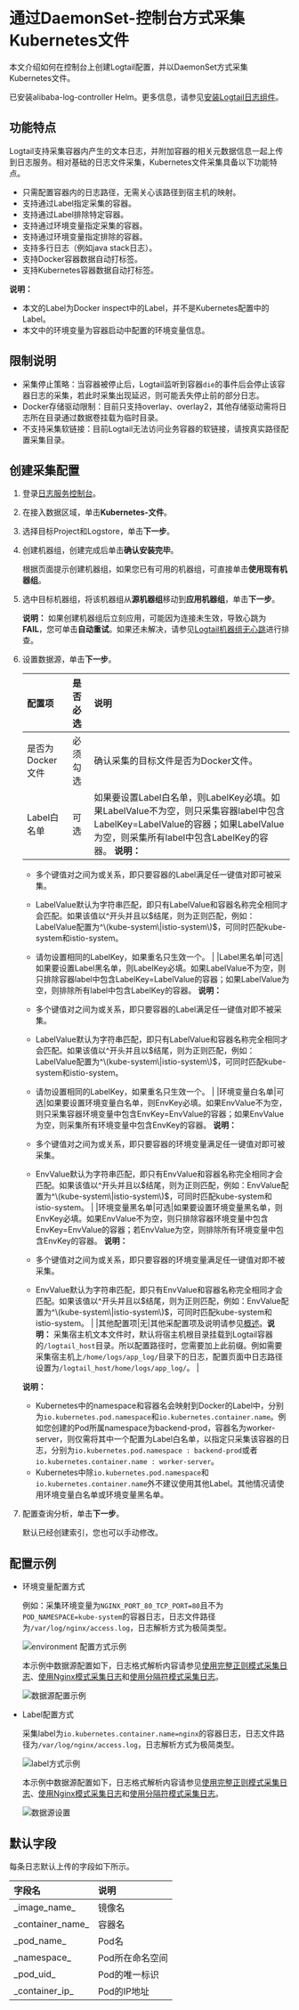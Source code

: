 # 通过DaemonSet-控制台方式采集Kubernetes文件

本文介绍如何在控制台上创建Logtail配置，并以DaemonSet方式采集Kubernetes文件。

已安装alibaba-log-controller Helm。更多信息，请参见[安装Logtail日志组件](/cn.zh-CN/数据采集/Logtail采集/采集容器日志/安装Logtail日志组件.md)。

## 功能特点

Logtail支持采集容器内产生的文本日志，并附加容器的相关元数据信息一起上传到日志服务。相对基础的日志文件采集，Kubernetes文件采集具备以下功能特点。

-   只需配置容器内的日志路径，无需关心该路径到宿主机的映射。
-   支持通过Label指定采集的容器。
-   支持通过Label排除特定容器。
-   支持通过环境变量指定采集的容器。
-   支持通过环境变量指定排除的容器。
-   支持多行日志（例如java stack日志）。
-   支持Docker容器数据自动打标签。
-   支持Kubernetes容器数据自动打标签。

**说明：**

-   本文的Label为Docker inspect中的Label，并不是Kubernetes配置中的Label。
-   本文中的环境变量为容器启动中配置的环境变量信息。

## 限制说明

-   采集停止策略：当容器被停止后，Logtail监听到容器`die`的事件后会停止该容器日志的采集，若此时采集出现延迟，则可能丢失停止前的部分日志。
-   Docker存储驱动限制：目前只支持overlay、overlay2，其他存储驱动需将日志所在目录通过数据卷挂载为临时目录。
-   不支持采集软链接：目前Logtail无法访问业务容器的软链接，请按真实路径配置采集目录。

## 创建采集配置

1.  登录[日志服务控制台](https://sls.console.aliyun.com)。

2.  在接入数据区域，单击**Kubernetes-文件**。

3.  选择目标Project和Logstore，单击**下一步**。

4.  创建机器组，创建完成后单击**确认安装完毕**。

    根据页面提示创建机器组，如果您已有可用的机器组，可直接单击**使用现有机器组**。

5.  选中目标机器组，将该机器组从**源机器组**移动到**应用机器组**，单击**下一步**。

    **说明：** 如果创建机器组后立刻应用，可能因为连接未生效，导致心跳为**FAIL**，您可单击**自动重试**。如果还未解决，请参见[Logtail机器组无心跳](/cn.zh-CN/数据采集/FAQ/日志服务控制台中Logtail机器组无心跳的排查思路.md)进行排查。

6.  设置数据源，单击**下一步**。

    |配置项|是否必选|说明|
    |:--|:---|:-|
    |是否为Docker文件|必须勾选|确认采集的目标文件是否为Docker文件。|
    |Label白名单|可选|如果要设置Label白名单，则LabelKey必填。如果LabelValue不为空，则只采集容器label中包含LabelKey=LabelValue的容器；如果LabelValue为空，则采集所有label中包含LabelKey的容器。 **说明：**

    -   多个键值对之间为或关系，即只要容器的Label满足任一键值对即可被采集。
    -   LabelValue默认为字符串匹配，即只有LabelValue和容器名称完全相同才会匹配。如果该值以^开头并且以$结尾，则为正则匹配，例如：LabelValue配置为^\(kube-system\|istio-system\)$，可同时匹配kube-system和istio-system。
    -   请勿设置相同的LabelKey，如果重名只生效一个。 |
    |Label黑名单|可选|如果要设置Label黑名单，则LabelKey必填。如果LabelValue不为空，则只排除容器label中包含LabelKey=LabelValue的容器；如果LabelValue为空，则排除所有label中包含LabelKey的容器。 **说明：**

    -   多个键值对之间为或关系，即只要容器的Label满足任一键值对即不被采集。
    -   LabelValue默认为字符串匹配，即只有LabelValue和容器名称完全相同才会匹配。如果该值以^开头并且以$结尾，则为正则匹配，例如：LabelValue配置为^\(kube-system\|istio-system\)$，可同时匹配kube-system和istio-system。
    -   请勿设置相同的LabelKey，如果重名只生效一个。 |
    |环境变量白名单|可选|如果要设置环境变量白名单，则EnvKey必填。如果EnvValue不为空，则只采集容器环境变量中包含EnvKey=EnvValue的容器；如果EnvValue为空，则采集所有环境变量中包含EnvKey的容器。 **说明：**

    -   多个键值对之间为或关系，即只要容器的环境变量满足任一键值对即可被采集。
    -   EnvValue默认为字符串匹配，即只有EnvValue和容器名称完全相同才会匹配。如果该值以^开头并且以$结尾，则为正则匹配，例如：EnvValue配置为^\(kube-system\|istio-system\)$，可同时匹配kube-system和istio-system。 |
    |环境变量黑名单|可选|如果要设置环境变量黑名单，则EnvKey必填。如果EnvValue不为空，则只排除容器环境变量中包含EnvKey=EnvValue的容器；若EnvValue为空，则排除所有环境变量中包含EnvKey的容器。 **说明：**

    -   多个键值对之间为或关系，即只要容器的环境变量满足任一键值对即不被采集。
    -   EnvValue默认为字符串匹配，即只有EnvValue和容器名称完全相同才会匹配。如果该值以^开头并且以$结尾，则为正则匹配，例如：EnvValue配置为^\(kube-system\|istio-system\)$，可同时匹配kube-system和istio-system。 |
    |其他配置项|无|其他采配置项及说明请参见[概述](/cn.zh-CN/数据采集/Logtail采集/采集文本日志/概述.md)。**说明：** 采集宿主机文本文件时，默认将宿主机根目录挂载到Logtail容器的`/logtail_host`目录。所以配置路径时，您需要加上此前缀。例如需要采集宿主机上`/home/logs/app_log/`目录下的日志，配置页面中日志路径设置为`/logtail_host/home/logs/app_log/`。 |

    **说明：**

    -   Kubernetes中的namespace和容器名会映射到Docker的Label中，分别为`io.kubernetes.pod.namespace`和`io.kubernetes.container.name`。例如您创建的Pod所属namespace为backend-prod，容器名为worker-server，则仅需将其中一个配置为Label白名单，以指定只采集该容器的日志，分别为`io.kubernetes.pod.namespace : backend-prod`或者`io.kubernetes.container.name : worker-server`。
    -   Kubernetes中除`io.kubernetes.pod.namespace`和`io.kubernetes.container.name`外不建议使用其他Label。其他情况请使用环境变量白名单或环境变量黑名单。
7.  配置查询分析，单击**下一步**。

    默认已经创建索引，您也可以手动修改。


## 配置示例

-   环境变量配置方式

    例如：采集环境变量为`NGINX_PORT_80_TCP_PORT=80`且不为`POD_NAMESPACE=kube-system`的容器日志，日志文件路径为`/var/log/nginx/access.log`，日志解析方式为极简类型。

    ![environment 配置方式示例](https://static-aliyun-doc.oss-accelerate.aliyuncs.com/assets/img/zh-CN/0330559951/p54512.png)

    本示例中数据源配置如下，日志格式解析内容请参见[使用完整正则模式采集日志](/cn.zh-CN/数据采集/Logtail采集/采集文本日志/使用完整正则模式采集日志.md)、[使用Nginx模式采集日志](/cn.zh-CN/数据采集/Logtail采集/采集文本日志/使用Nginx模式采集日志.md)和[使用分隔符模式采集日志](/cn.zh-CN/数据采集/Logtail采集/采集文本日志/使用分隔符模式采集日志.md)。

    ![数据源配置示例](https://static-aliyun-doc.oss-accelerate.aliyuncs.com/assets/img/zh-CN/0330559951/p54511.png)

-   Label配置方式

    采集label为`io.kubernetes.container.name=nginx`的容器日志，日志文件路径为`/var/log/nginx/access.log`，日志解析方式为极简类型。

    ![label方式示例](https://static-aliyun-doc.oss-accelerate.aliyuncs.com/assets/img/zh-CN/0330559951/p54510.png)

    本示例中数据源配置如下，日志格式解析内容请参见[使用完整正则模式采集日志](/cn.zh-CN/数据采集/Logtail采集/采集文本日志/使用完整正则模式采集日志.md)、[使用Nginx模式采集日志](/cn.zh-CN/数据采集/Logtail采集/采集文本日志/使用Nginx模式采集日志.md)和[使用分隔符模式采集日志](/cn.zh-CN/数据采集/Logtail采集/采集文本日志/使用分隔符模式采集日志.md)。

    ![数据源设置](https://static-aliyun-doc.oss-accelerate.aliyuncs.com/assets/img/zh-CN/1330559951/p54509.png)


## 默认字段

每条日志默认上传的字段如下所示。

|字段名|说明|
|:--|:-|
|\_image\_name\_|镜像名|
|\_container\_name\_|容器名|
|\_pod\_name\_|Pod名|
|\_namespace\_|Pod所在命名空间|
|\_pod\_uid\_|Pod的唯一标识|
|\_container\_ip\_|Pod的IP地址|

